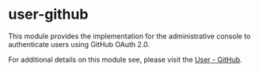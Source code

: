 # user-github

This module provides the implementation for the administrative console to authenticate users using GitHub OAuth 2.0.

For additional details on this module see, please visit the [User - GitHub](/docs/modules/usergithub.md).
